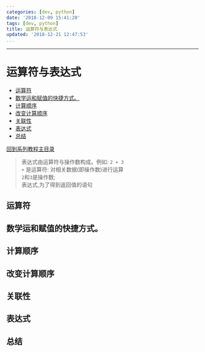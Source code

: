 ```yaml
---
categories: [dev, python]
date: '2018-12-09 15:41:20'
tags: [dev, python]
title: 运算符与表达式
updated: '2018-12-21 12:47:53'
...
```

---
# 运算符与表达式
<!-- MarkdownTOC -->

- [运算符](#%E8%BF%90%E7%AE%97%E7%AC%A6)
- [数学运和赋值的快捷方式。](#%E6%95%B0%E5%AD%A6%E8%BF%90%E5%92%8C%E8%B5%8B%E5%80%BC%E7%9A%84%E5%BF%AB%E6%8D%B7%E6%96%B9%E5%BC%8F%E3%80%82)
- [计算顺序](#%E8%AE%A1%E7%AE%97%E9%A1%BA%E5%BA%8F)
- [改变计算顺序](#%E6%94%B9%E5%8F%98%E8%AE%A1%E7%AE%97%E9%A1%BA%E5%BA%8F)
- [关联性](#%E5%85%B3%E8%81%94%E6%80%A7)
- [表达式](#%E8%A1%A8%E8%BE%BE%E5%BC%8F)
- [总结](#%E6%80%BB%E7%BB%93)

<!-- /MarkdownTOC -->
[回到系列教程主目录](./index.md)

> 表达式由运算符与操作数构成。例如: `2 + 3`  
> `+` 是运算符: 对相关数据(即操作数)进行运算  
> `2`和`3`是操作数;  
> 表达式,为了得到返回值的语句

<a id="%E8%BF%90%E7%AE%97%E7%AC%A6"></a>
## 运算符
<a id="%E6%95%B0%E5%AD%A6%E8%BF%90%E5%92%8C%E8%B5%8B%E5%80%BC%E7%9A%84%E5%BF%AB%E6%8D%B7%E6%96%B9%E5%BC%8F%E3%80%82"></a>
## 数学运和赋值的快捷方式。
<a id="%E8%AE%A1%E7%AE%97%E9%A1%BA%E5%BA%8F"></a>
## 计算顺序
<a id="%E6%94%B9%E5%8F%98%E8%AE%A1%E7%AE%97%E9%A1%BA%E5%BA%8F"></a>
## 改变计算顺序
<a id="%E5%85%B3%E8%81%94%E6%80%A7"></a>
## 关联性
<a id="%E8%A1%A8%E8%BE%BE%E5%BC%8F"></a>
## 表达式
<a id="%E6%80%BB%E7%BB%93"></a>
## 总结
